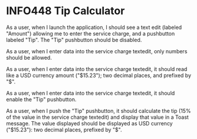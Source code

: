 # INFO448 Tip Calculator

As a user, when I launch the application, I should see a text edit (labeled "Amount") allowing me to enter the service charge, and a pushbutton labeled "Tip". The "Tip" pushbutton should be disabled.

As a user, when I enter data into the service charge textedit, only numbers should be allowed.

As a user, when I enter data into the service charge textedit, it should read like a USD currency amount ("$15.23"); two decimal places, and prefixed by "$".

As a user, when I enter data into the service charge textedit, it should enable the "Tip" pushbutton.

As a user, when I push the "Tip" pushbutton, it should calculate the tip (15% of the value in the service charge textedit) and display that value in a Toast message. The value displayed should be displayed as USD currency ("$15.23"): two decimal places, prefixed by "$".
